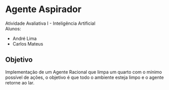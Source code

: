 # Agente Aspirador
Atividade Avaliativa I - Inteligência Artificial <br>
Alunos: <br>
  - André Lima
  - Carlos Mateus

## Objetivo 
Implementação de um Agente Racional que limpa um quarto com o mínimo possível de ações, o objetivo é que todo o ambiente esteja limpo e o agente retorne ao lar.

## 
